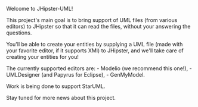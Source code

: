 Welcome to JHipster-UML!

This project's main goal is to bring support of UML files (from various editors) to JHipster so that it can read the files, 
without your answering the questions.

You'll be able to create your entities by supplying a UML file (made with your favorite editor, if it supports XMI) 
to JHipster, and we'll take care of creating your entities for you!

The currently supported editors are:
	- Modelio (we recommend this one!),
	- UMLDesigner (and Papyrus for Eclipse),
	- GenMyModel.

Work is being done to support StarUML.


Stay tuned for more news about this project.
